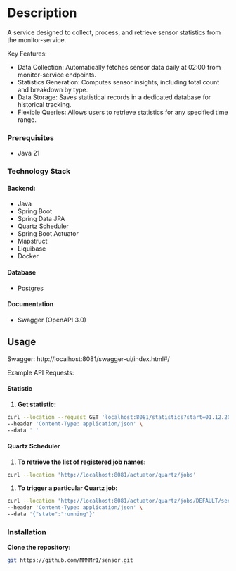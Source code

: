 # Description
A service designed to collect, process, and retrieve sensor statistics from the monitor-service.

Key Features:
- Data Collection: Automatically fetches sensor data daily at 02:00 from monitor-service endpoints. 
- Statistics Generation: Computes sensor insights, including total count and breakdown by type. 
- Data Storage: Saves statistical records in a dedicated database for historical tracking. 
- Flexible Queries: Allows users to retrieve statistics for any specified time range.


### Prerequisites
- Java 21

### Technology Stack

#### Backend:
- Java
- Spring Boot
- Spring Data JPA 
- Quartz Scheduler
- Spring Boot Actuator
- Mapstruct
- Liquibase
- Docker

#### Database
- Postgres

#### Documentation
- Swagger (OpenAPI 3.0)


## Usage

Swagger:  http://localhost:8081/swagger-ui/index.html#/


 
Example API Requests:

#### Statistic

1. **Get statistic:**

```bash
curl --location --request GET 'localhost:8081/statistics?start=01.12.2023&end=01.07.2025' \
--header 'Content-Type: application/json' \
--data ' '
```  


#### Quartz Scheduler

1. **To retrieve the list of registered job names:**

```bash
curl --location 'http://localhost:8081/actuator/quartz/jobs'
```  

1. **To trigger a particular Quartz job:**

```bash
curl --location 'http://localhost:8081/actuator/quartz/jobs/DEFAULT/sensorStatisticsJob' \
--header 'Content-Type: application/json' \
--data '{"state":"running"}'
```  



### Installation

**Clone the repository:**
```bash
git https://github.com/MMMMr1/sensor.git
```

